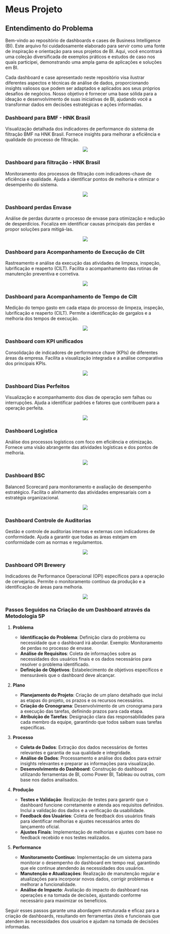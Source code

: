
# Meus Projeto

## Entendimento do Problema

Bem-vindo ao repositório de dashboards e cases de Business Intelligence (BI). Este arquivo foi cuidadosamente elaborado para servir como uma fonte de inspiração e orientação para seus projetos de BI. Aqui, você encontrará uma coleção diversificada de exemplos práticos e estudos de caso nos quais participei, demonstrando uma ampla gama de aplicações e soluções em BI.

Cada dashboard e case apresentado neste repositório visa ilustrar diferentes aspectos e técnicas de análise de dados, proporcionando insights valiosos que podem ser adaptados e aplicados aos seus próprios desafios de negócios. Nosso objetivo é fornecer uma base sólida para a ideação e desenvolvimento de suas iniciativas de BI, ajudando você a transformar dados em decisões estratégicas e ações informadas.

### Dashboard para BMF - HNK Brasil

Visualização detalhada dos indicadores de performance do sistema de filtração BMF na HNK Brasil. Fornece insights para melhorar a eficiência e qualidade do processo de filtração.

<p align="center">
   <img src= "BMF.jpeg">

### Dashboard para filtração - HNK Brasil

Monitoramento dos processos de filtração com indicadores-chave de eficiência e qualidade. Ajuda a identificar pontos de melhoria e otimizar o desempenho do sistema.

<p align="center">
   <img src= "FILTRAÇÃO.jpeg">

### Dashboard perdas Envase

Análise de perdas durante o processo de envase para otimização e redução de desperdícios. Focaliza em identificar causas principais das perdas e propor soluções para mitigá-las.

<p align="center">
   <img src= "PACK LOSS.jpeg">

### Dashboard para Acompanhamento de Execução de Cilt

Rastreamento e análise da execução das atividades de limpeza, inspeção, lubrificação e reaperto (CILT). Facilita o acompanhamento das rotinas de manutenção preventiva e corretiva.

<p align="center">
   <img src= "T CILT.jpeg">

### Dashboard para Acompanhamento de Tempo de Cilt

Medição do tempo gasto em cada etapa do processo de limpeza, inspeção, lubrificação e reaperto (CILT). Permite a identificação de gargalos e a melhoria dos tempos de execução.

<p align="center">
   <img src= "CILT.jpeg">

### Dashboard com KPI unificados

Consolidação de indicadores de performance chave (KPIs) de diferentes áreas da empresa. Facilita a visualização integrada e a análise comparativa dos principais KPIs.

<p align="center">
   <img src= "KPIS.jpeg">

### Dashboard Dias Perfeitos

Visualização e acompanhamento dos dias de operação sem falhas ou interrupções. Ajuda a identificar padrões e fatores que contribuem para a operação perfeita.

<p align="center">
   <img src= "PERFCT.jpeg">

### Dashboard Logistica

Análise dos processos logísticos com foco em eficiência e otimização. Fornece uma visão abrangente das atividades logísticas e dos pontos de melhoria.

<p align="center">
   <img src= "LOGISTICA.jpeg">

### Dashboard BSC

Balanced Scorecard para monitoramento e avaliação de desempenho estratégico. Facilita o alinhamento das atividades empresariais com a estratégia organizacional.

<p align="center">
   <img src= "BSC 1.jpeg">

### Dashboard Controle de Auditorias

Gestão e controle de auditorias internas e externas com indicadores de conformidade. Ajuda a garantir que todas as áreas estejam em conformidade com as normas e regulamentos.

<p align="center">
   <img src= "AUDITORIAS.jpeg">

### Dashboard OPI Brewery

Indicadores de Performance Operacional (OPI) específicos para a operação de cervejarias. Permite o monitoramento contínuo da produção e a identificação de áreas para melhoria.

<p align="center">
   <img src= "OPI.jpeg">


### Passos Seguidos na Criação de um Dashboard através da Metodologia 5P

1. **Problema**
   - **Identificação do Problema**: Definição clara do problema ou necessidade que o dashboard irá abordar. Exemplo: Monitoramento de perdas no processo de envase.
   - **Análise de Requisitos**: Coleta de informações sobre as necessidades dos usuários finais e os dados necessários para resolver o problema identificado.
   - **Definição de Objetivos**: Estabelecimento de objetivos específicos e mensuráveis que o dashboard deve alcançar. 

2. **Plano**
   - **Planejamento do Projeto**: Criação de um plano detalhado que inclui as etapas do projeto, os prazos e os recursos necessários.
   - **Criação do Cronograma**: Desenvolvimento de um cronograma para a execução das tarefas, definindo prazos para cada etapa.
   - **Atribuição de Tarefas**: Designação clara das responsabilidades para cada membro da equipe, garantindo que todos saibam suas tarefas específicas.

3. **Processo**
   - **Coleta de Dados**: Extração dos dados necessários de fontes relevantes e garantia de sua qualidade e integridade.
   - **Análise de Dados**: Processamento e análise dos dados para extrair insights relevantes e preparar as informações para visualização.
   - **Desenvolvimento do Dashboard**: Construção do dashboard utilizando ferramentas de BI, como Power BI, Tableau ou outras, com base nos dados analisados.

4. **Produção**
   - **Testes e Validação**: Realização de testes para garantir que o dashboard funcione corretamente e atenda aos requisitos definidos. Inclui a validação dos dados e a verificação da usabilidade.
   - **Feedback dos Usuários**: Coleta de feedback dos usuários finais para identificar melhorias e ajustes necessários antes do lançamento oficial.
   - **Ajustes Finais**: Implementação de melhorias e ajustes com base no feedback recebido e nos testes realizados.

5. **Performance**
   - **Monitoramento Contínuo**: Implementação de um sistema para monitorar o desempenho do dashboard em tempo real, garantindo que ele continue atendendo às necessidades dos usuários.
   - **Manutenção e Atualizações**: Realização de manutenção regular e atualizações para incorporar novos dados, corrigir problemas e melhorar a funcionalidade.
   - **Análise de Impacto**: Avaliação do impacto do dashboard nas operações e na tomada de decisões, ajustando conforme necessário para maximizar os benefícios.

Seguir esses passos garante uma abordagem estruturada e eficaz para a criação de dashboards, resultando em ferramentas úteis e funcionais que atendem às necessidades dos usuários e ajudam na tomada de decisões informadas.
